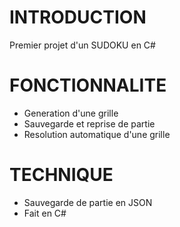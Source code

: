 # INTRODUCTION

Premier projet d'un SUDOKU en C#

# FONCTIONNALITE

* Generation d'une grille 
* Sauvegarde et reprise de partie
* Resolution automatique d'une grille

# TECHNIQUE

* Sauvegarde de partie en JSON
* Fait en C#
